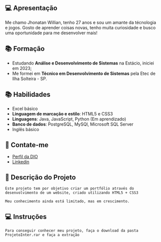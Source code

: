 ## 💻 Apresentação
Me chamo Jhonatan Willian, tenho 27 anos e sou um amante da técnologia e jogos. Gosto de aprender coisas novas, tenho muita curiosidade e busco uma oportunidade para me desenvolver mais!

## 📚 Formação
- Estudando **Análise e Desenvolvimento de Sistemas** na Estácio, iniciei em 2023;
- Me formei em **Técnico em Desenvolvimento de Sistemas** pela Etec de Ilha Solteira - SP.

## 📚 Habilidades
- Excel básico
- **Linguagem de marcação e estilo**: HTML5 e CSS3
- **Linguagens**: Java, JavaScript, Python (Em aprendizado)
- **Banco de dados**: PostgreSQL, MySQl, Microsoft SQL Server
- Inglês básico

## 📶 Contate-me
- [Perfil da DIO](https://www.dio.me/users/jhonattanwill)
- [Linkedin](https://www.linkedin.com/in/jhonatan-will-7917aa140/)


## 🔎 Descrição do Projeto
    Este projeto tem por objetivo criar um portfólio através do desenvolvimento de um website, criado utilizando HTML5 + CSS3

    Meu conhecimento ainda está limitado, mas em crescimento.

## 💻 Instruções
    Para conseguir conhecer meu projeto, faça o download da pasta ProjetoInter.rar e faça a extração
